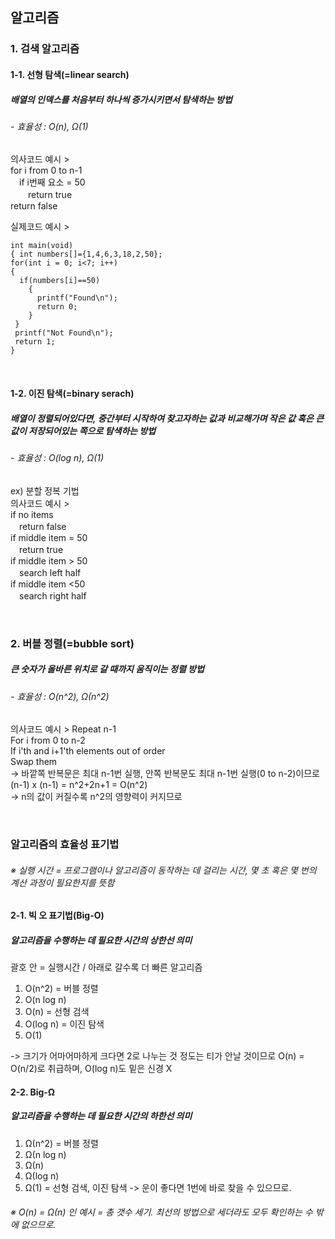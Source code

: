 ## 알고리즘   

### 1. 검색 알고리즘   
#### 1-1. 선형 탐색(=linear search)      
##### 배열의 인덱스를 처음부터 하나씩 증가시키면서 탐색하는 방법     
###### - 효율성 : O(n), Ω(1)
의사코드 예시 >   
for i from 0 to n-1    
　if i번째 요소 = 50   
  　　return true   
return false      

실제코드 예시 >   
```
int main(void)   
{ int numbers[]={1,4,6,3,18,2,50};   
for(int i = 0; i<7; i++)
{
  if(numbers[i]==50)   
    {
      printf("Found\n");
      return 0;
    }
 }
 printf("Not Found\n");
 return 1;
}
```

</br>


#### 1-2. 이진 탐색(=binary serach)      
##### 배열이 정렬되어있다면, 중간부터 시작하여 찾고자하는 값과 비교해가며 작은 값 혹은 큰 값이 저장되어있는 쪽으로 탐색하는 방법     
###### - 효율성 : O(log n), Ω(1)
ex) 분할 정복 기법    
의사코드 예시 >   
if no items  
　return false      
if middle item = 50     
　return true   
if middle item > 50   
　search left half    
if middle item <50    
　search right half    
 
 </br>     
 
 ### 2. 버블 정렬(=bubble sort)            
 ##### 큰 숫자가 올바른 위치로 갈 때까지 움직이는 정렬 방법      
 ###### - 효율성 : O(n^2), Ω(n^2)   
 의사코드 예시 >
 Repeat n-1    
  For i from 0 to n-2   
   If i'th and i+1'th elements out of order       
    Swap them      
 -> 바깥쪽 반복문은 최대 n-1번 실행, 안쪽 반복문도 최대 n-1번 실행(0 to n-2)이므로 (n-1) x (n-1) = n^2+2n+1 = O(n^2)   
 -> n의 값이 커질수록 n^2의 영향력이 커지므로   
 
 </br>   
 
 
 ### 알고리즘의 효율성 표기법      
 ###### ※ 실행 시간 = 프로그램이나 알고리즘이 동작하는 데 걸리는 시간, 몇 초 혹은 몇 번의 계산 과정이 필요한지를 뜻함   
 #### 2-1. 빅 오 표기법(Big-O)     
 ##### 알고리즘을 수행하는 데 필요한 시간의 상한선 의미          
 괄호 안 = 실행시간 / 아래로 갈수록 더 빠른 알고리즘   
 1. O(n^2) = 버블 정렬      
 2. O(n log n)   
 3. O(n) = 선형 검색        
 4. O(log n) = 이진 탐색     
 5. O(1)     

-> 크기가 어마어마하게 크다면 2로 나누는 것 정도는 티가 안날 것이므로 O(n) = O(n/2)로 취급하며, O(log n)도 밑은 신경 X      
     

#### 2-2. Big-Ω    
##### 알고리즘을 수행하는 데 필요한 시간의 하한선 의미   
1. Ω(n^2) = 버블 정렬     
2. Ω(n log n)   
3. Ω(n)         
4. Ω(log n)   
5. Ω(1) = 선형 검색, 이진 탐색 -> 운이 좋다면 1번에 바로 찾을 수 있으므로.       

###### ※ O(n) = Ω(n) 인 예시 = 총 갯수 세기. 최선의 방법으로 세더라도 모두 확인하는 수 밖에 없으므로.   



